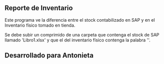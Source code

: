 ## Reporte de Inventario

Este programa ve la diferencia entre el stock contabilizado en SAP y en el Inventario físico tomado en tienda.

Se debe subir un comprimido de una carpeta que contenga el stock de SAP llamado 'Libro1.xlsx' y que el del inventario físico contenga la palabra ''.


## Desarrollado para Antonieta
